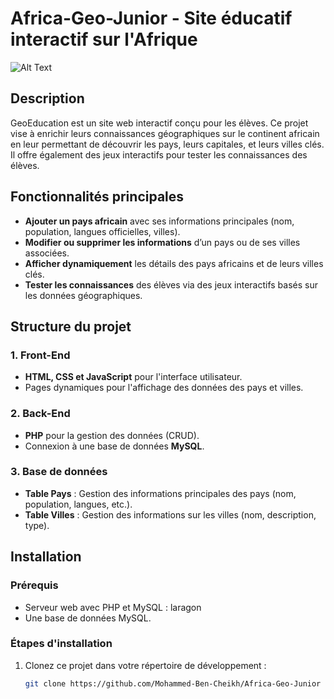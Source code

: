 # Africa-Geo-Junior - Site éducatif interactif sur l'Afrique

![Alt Text]('./img/326shots_so.png')

## Description
GeoEducation est un site web interactif conçu pour les élèves. Ce projet vise à enrichir leurs connaissances géographiques sur le continent africain en leur permettant de découvrir les pays, leurs capitales, et leurs villes clés. Il offre également des jeux interactifs pour tester les connaissances des élèves.

## Fonctionnalités principales
- **Ajouter un pays africain** avec ses informations principales (nom, population, langues officielles, villes).
- **Modifier ou supprimer les informations** d’un pays ou de ses villes associées.
- **Afficher dynamiquement** les détails des pays africains et de leurs villes clés.
- **Tester les connaissances** des élèves via des jeux interactifs basés sur les données géographiques.

## Structure du projet

### 1. Front-End
- **HTML, CSS et JavaScript** pour l'interface utilisateur.
- Pages dynamiques pour l'affichage des données des pays et villes.

### 2. Back-End
- **PHP** pour la gestion des données (CRUD).
- Connexion à une base de données **MySQL**.

### 3. Base de données
- **Table Pays** : Gestion des informations principales des pays (nom, population, langues, etc.).
- **Table Villes** : Gestion des informations sur les villes (nom, description, type).

## Installation

### Prérequis
- Serveur web avec PHP et MySQL : laragon
- Une base de données MySQL.

### Étapes d'installation

1. Clonez ce projet dans votre répertoire de développement :
   ```bash
   git clone https://github.com/Mohammed-Ben-Cheikh/Africa-Geo-Junior
